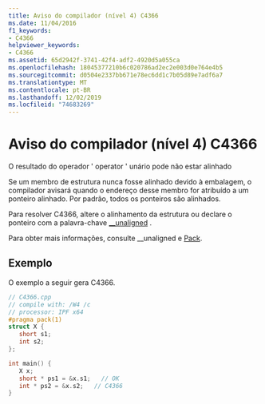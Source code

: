 ```yaml
---
title: Aviso do compilador (nível 4) C4366
ms.date: 11/04/2016
f1_keywords:
- C4366
helpviewer_keywords:
- C4366
ms.assetid: 65d2942f-3741-42f4-adf2-4920d5a055ca
ms.openlocfilehash: 18045377210b6c020786ad2ec2e003d0e764e4b5
ms.sourcegitcommit: d0504e2337bb671e78ec6dd1c7b05d89e7adf6a7
ms.translationtype: MT
ms.contentlocale: pt-BR
ms.lasthandoff: 12/02/2019
ms.locfileid: "74683269"
---
```

# <a name="compiler-warning-level-4-c4366"></a>Aviso do compilador (nível 4) C4366

O resultado do operador ' operator ' unário pode não estar alinhado

Se um membro de estrutura nunca fosse alinhado devido à embalagem, o compilador avisará quando o endereço desse membro for atribuído a um ponteiro alinhado. Por padrão, todos os ponteiros são alinhados.

Para resolver C4366, altere o alinhamento da estrutura ou declare o ponteiro com a palavra-chave [__unaligned](../../cpp/unaligned.md) .

Para obter mais informações, consulte __unaligned e [Pack](../../preprocessor/pack.md).

## <a name="example"></a>Exemplo

O exemplo a seguir gera C4366.

```cpp
// C4366.cpp
// compile with: /W4 /c
// processor: IPF x64
#pragma pack(1)
struct X {
   short s1;
   int s2;
};

int main() {
   X x;
   short * ps1 = &x.s1;   // OK
   int * ps2 = &x.s2;   // C4366
}
```